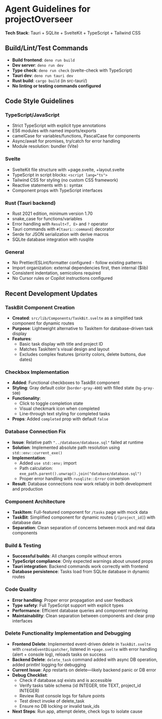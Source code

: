 # Agent Guidelines for projectOverseer

**Tech Stack**: Tauri + SQLite + SvelteKit + TypeScript + Tailwind CSS

## Build/Lint/Test Commands

- **Build frontend**: `deno run build`
- **Dev server**: `deno run dev`
- **Type check**: `deno run check` (svelte-check with TypeScript)
- **Tauri dev**: `deno run tauri dev`
- **Rust build**: `cargo build` (in src-tauri/)
- **No linting or testing commands configured**

## Code Style Guidelines

### TypeScript/JavaScript

- Strict TypeScript with explicit type annotations
- ES6 modules with named imports/exports
- camelCase for variables/functions, PascalCase for components
- Async/await for promises, try/catch for error handling
- Module resolution: bundler (Vite)

### Svelte

- SvelteKit file structure with +page.svelte, +layout.svelte
- TypeScript in script blocks: `<script lang="ts">`
- Tailwind CSS for styling (no custom CSS framework)
- Reactive statements with `$:` syntax
- Component props with TypeScript interfaces

### Rust (Tauri backend)

- Rust 2021 edition, minimum version 1.70
- snake_case for functions/variables
- Error handling with `Result<T, E>` and `?` operator
- Tauri commands with `#[tauri::command]` decorator
- Serde for JSON serialization with derive macros
- SQLite database integration with rusqlite

### General

- No Prettier/ESLint/formatter configured - follow existing patterns
- Import organization: external dependencies first, then internal ($lib)
- Consistent indentation, semicolons required
- No Cursor rules or Copilot instructions configured

## Recent Development Updates

### TaskBit Component Creation
- **Created**: `src/lib/Components/TaskBit.svelte` as a simplified task component for dynamic routes
- **Purpose**: Lightweight alternative to TaskItem for database-driven task display
- **Features**:
  - Basic task display with title and project ID
  - Matches TaskItem's visual design and layout
  - Excludes complex features (priority colors, delete buttons, due dates)

### Checkbox Implementation
- **Added**: Functional checkboxes to TaskBit component
- **Styling**: Gray default color (`border-gray-400`) with filled state (`bg-gray-500`)
- **Functionality**:
  - Click to toggle completion state
  - Visual checkmark icon when completed
  - Line-through text styling for completed tasks
- **Props**: Added `completed` prop with default `false`

### Database Connection Fix
- **Issue**: Relative path `"../database/database.sql"` failed at runtime
- **Solution**: Implemented absolute path resolution using `std::env::current_exe()`
- **Implementation**:
  - Added `use std::env;` import
  - Path calculation: `exe_path.parent().unwrap().join("database/database.sql")`
  - Proper error handling with `rusqlite::Error` conversion
- **Result**: Database connections now work reliably in both development and production

### Component Architecture
- **TaskItem**: Full-featured component for `/tasks` page with mock data
- **TaskBit**: Simplified component for dynamic routes (`/[project_id]`) with database data
- **Separation**: Clean separation of concerns between mock and real data components

### Build & Testing
- **Successful builds**: All changes compile without errors
- **TypeScript compliance**: Only expected warnings about unused props
- **Tauri integration**: Backend commands work correctly with frontend
- **Database persistence**: Tasks load from SQLite database in dynamic routes

### Code Quality
- **Error handling**: Proper error propagation and user feedback
- **Type safety**: Full TypeScript support with explicit types
- **Performance**: Efficient database queries and component rendering
- **Maintainability**: Clean separation between components and clear prop interfaces

### Delete Functionality Implementation and Debugging
- **Frontend Delete**: Implemented event-driven delete in `TaskBit.svelte` with `createEventDispatcher`, listened in `+page.svelte` with error handling (alert + console log), reloads tasks on success
- **Backend Delete**: `delete_task` command added with async DB operation, added println! logging for debugging
- **Current Issue**: App restarts on delete—likely backend panic or DB error
- **Debug Checklist**:
  - Check if database.sql exists and is accessible
  - Verify tasks table schema (id INTEGER, title TEXT, project_id INTEGER)
  - Review Rust console logs for failure points
  - Test direct invoke of delete_task
  - Ensure no DB locking or invalid task_ids
- **Next Steps**: Run app, attempt delete, check logs to isolate cause

